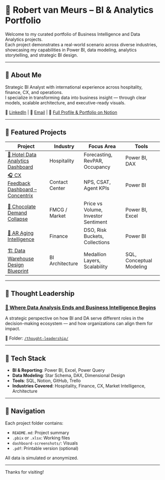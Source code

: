 
# 👋 Robert van Meurs – BI & Analytics Portfolio

Welcome to my curated portfolio of Business Intelligence and Data Analytics projects.  
Each project demonstrates a real-world scenario across diverse industries, showcasing my capabilities in Power BI, data modeling, analytics storytelling, and strategic BI design.

---

## 🧭 About Me

Strategic BI Analyst with international experience across hospitality, finance, CX, and operations.  
I specialize in transforming data into business insight — through clear models, scalable architecture, and executive-ready visuals.

🔗 [LinkedIn](https://www.linkedin.com/) | 📧 [Email](mailto:rvm97@yahoo.com) | 📄 [Full Profile & Portfolio on Notion](https://robertvm.addpotion.com/)

---

## 🚀 Featured Projects

| Project | Industry | Focus Area | Tools |
|--------|----------|------------|-------|
| [🏨 Hotel Data Analytics Dashboard](./hotel-dashboard/) | Hospitality | Forecasting, RevPAR, Occupancy | Power BI, DAX |
| [🎧 CX Feedback Dashboard – Concentrix](./concentrix-cx-feedback/) | Contact Center | NPS, CSAT, Agent KPIs | Power BI |
| [🍫 Chocolate Demand Collapse](./chocolate-demand/) | FMCG / Market | Price vs Volume, Investor Sentiment | Power BI, Excel |
| [📄 AR Aging Intelligence](./ar-aging/) | Finance | DSO, Risk Buckets, Collections | Power BI |
| [🏗️ Data Warehouse Design Blueprint](./data-warehouse-design/) | BI Architecture | Medallion Layers, Scalability | SQL, Conceptual Modeling |

---

## 🧠 Thought Leadership

### [📘 Where Data Analysis Ends and Business Intelligence Begins](./thought-leadership/Where_Data_Analysis_Ends_BI_Begins.pdf)

A strategic perspective on how BI and DA serve different roles in the decision-making ecosystem — and how organizations can align them for impact.

📁 Folder: [`/thought-leadership/`](./thought-leadership/)

---

## 🧰 Tech Stack

- **BI & Reporting**: Power BI, Excel, Power Query  
- **Data Modeling**: Star Schema, DAX, Dimensional Design  
- **Tools**: SQL, Notion, GitHub, Trello  
- **Industries Covered**: Hospitality, Finance, CX, Market Intelligence, Architecture

---

## 📌 Navigation

Each project folder contains:
- `README.md`: Project summary  
- `.pbix` or `.xlsx`: Working files  
- `dashboard-screenshots/`: Visuals  
- `.pdf`: Printable version (optional)

All data is simulated or anonymized.

---

Thanks for visiting!
